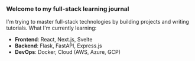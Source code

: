 ### Welcome to my full-stack learning journal

I'm trying to master full-stack technologies by building projects and writing tutorials. What I'm currently learning:
- **Frontend**: React, Next.js, Svelte
- **Backend**: Flask, FastAPI, Express.js
- **DevOps**: Docker, Cloud (AWS, Azure, GCP)
